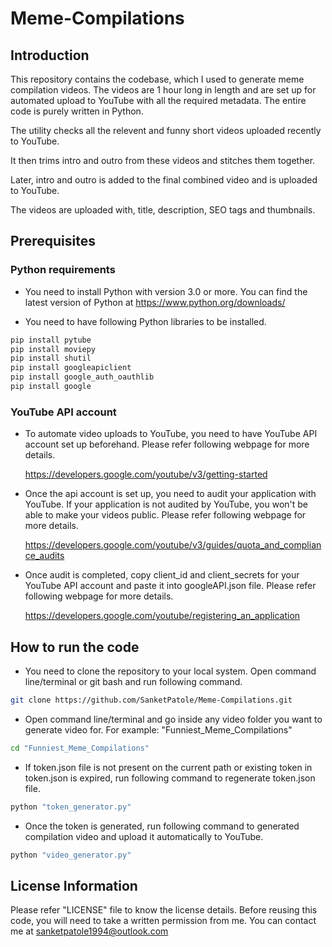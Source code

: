 # Meme-Compilations


## Introduction

This repository contains the codebase, which I used to generate meme compilation videos.
The videos are 1 hour long in length and are set up for automated upload to YouTube with all the required metadata.
The entire code is purely written in Python.

The utility checks all the relevent and funny short videos uploaded recently to YouTube.

It then trims intro and outro from these videos and stitches them together.

Later, intro and outro is added to the final combined video and is uploaded to YouTube.

The videos are uploaded with, title, description, SEO tags and thumbnails.


## Prerequisites

### Python requirements

* You need to install Python with version 3.0 or more. You can find the latest version of Python at https://www.python.org/downloads/

* You need to have following Python libraries to be installed.
```sh
pip install pytube
pip install moviepy
pip install shutil
pip install googleapiclient
pip install google_auth_oauthlib
pip install google
```

### YouTube API account

* To automate video uploads to YouTube, you need to have YouTube API account set up beforehand. Please refer following webpage for more details.
  
  https://developers.google.com/youtube/v3/getting-started

* Once the api account is set up, you need to audit your application with YouTube. If your application is not audited by YouTube, you won't be able to make your videos public. Please refer following webpage for more details.
  
  https://developers.google.com/youtube/v3/guides/quota_and_compliance_audits

* Once audit is completed, copy client_id and client_secrets for your YouTube API account and paste it into googleAPI.json file. Please refer following webpage for more details.
  
  https://developers.google.com/youtube/registering_an_application


## How to run the code

* You need to clone the repository to your local system. Open command line/terminal or git bash and run following command.
```sh
git clone https://github.com/SanketPatole/Meme-Compilations.git
```

* Open command line/terminal and go inside any video folder you want to generate video for. For example: "Funniest_Meme_Compilations"
```sh
cd "Funniest_Meme_Compilations"
```

* If token.json file is not present on the current path or existing token in token.json is expired, run following command to regenerate token.json file.
```sh
python "token_generator.py"
```

* Once the token is generated, run following command to generated compilation video and upload it automatically to YouTube.
```sh
python "video_generator.py"
```


## License Information

Please refer "LICENSE" file to know the license details.
Before reusing this code, you will need to take a written permission from me.
You can contact me at sanketpatole1994@outlook.com

